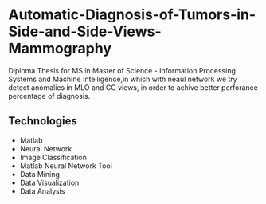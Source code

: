 # Automatic-Diagnosis-of-Tumors-in-Side-and-Side-Views-Mammography
Diploma Thesis for MS in Master of Science - Information Processing Systems and Machine Intelligence,in which with neaul network we try detect anomalies in MLO and CC views, in order to achive better perforance percentage of diagnosis.

## Technologies
* Matlab
* Neural Network
* Image Classification
* Matlab Neural Network Tool
* Data Mining
* Data Visualization
* Data Analysis
